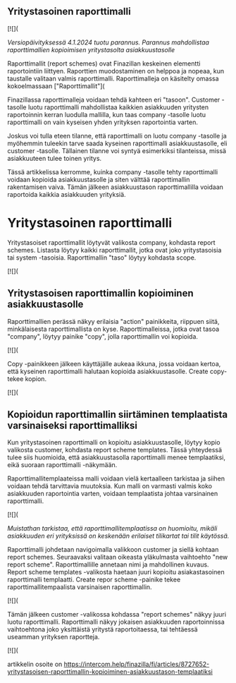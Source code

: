 ## Yritystasoinen raporttimalli

[![](

*Versiopäivityksessä 4.1.2024 tuotu parannus. Parannus mahdollistaa raporttimallien kopioimisen yritystasolta asiakkuustasolle*

Raporttimallit (report schemes) ovat Finazillan keskeinen elementti raportointiin liittyen. Raporttien muodostaminen on helppoa ja nopeaa, kun taustalle valitaan valmis raporttimalli. Raporttimalleja on käsitelty omassa kokoelmassaan ["Raporttimallit"](

Finazillassa raporttimalleja voidaan tehdä kahteen eri "tasoon". Customer -tasolle luotu raporttimalli mahdollistaa kaikkien asiakkuuden yritysten raportoinnin kerran luodulla mallilla, kun taas company -tasolle luotu raporttimalli on vain kyseisen yhden yrityksen raportointia varten.

Joskus voi tulla eteen tilanne, että raporttimalli on luotu company -tasolle ja myöhemmin tuleekin tarve saada kyseinen raporttimalli asiakkuustasolle, eli customer -tasolle. Tällainen tilanne voi syntyä esimerkiksi tilanteissa, missä asiakkuuteen tulee toinen yritys.

Tässä artikkelissa kerromme, kuinka company -tasolle tehty raporttimalli voidaan kopioida asiakkuustasolle ja siten välttää raporttimallin rakentamisen vaiva. Tämän jälkeen asiakkuustason raporttimallilla voidaan raportoida kaikkia asiakkuuden yrityksiä.

# Yritystasoinen raporttimalli

Yritystasoiset raporttimallit löytyvät valikosta company, kohdasta report schemes. Listasta löytyy kaikki raporttimallit, jotka ovat joko yritystasoisia tai system -tasoisia. Raporttimallin "taso" löytyy kohdasta scope.

[![](

## Yritystasoisen raporttimallin kopioiminen asiakkuustasolle

Raporttimallien perässä näkyy erilaisia "action" painikkeita, riippuen siitä, minkälaisesta raporttimallista on kyse. Raporttimalleissa, jotka ovat tasoa "company", löytyy painike "copy", jolla raporttimallin voi kopioida.

[![](

Copy -painikkeen jälkeen käyttäjälle aukeaa ikkuna, jossa voidaan kertoa, että kyseinen raporttimalli halutaan kopioida asiakkuustasolle. Create copy- tekee kopion.

[![](

## Kopioidun raporttimallin siirtäminen templaatista varsinaiseksi raporttimalliksi

Kun yritystasoinen raporttimalli on kopioitu asiakkuustasolle, löytyy kopio valikosta customer, kohdasta report scheme templates. Tässä yhteydessä tulee siis huomioida, että asiakkuustasolla raporttimalli menee templaatiksi, eikä suoraan raporttimalli -näkymään.

Raporttimallitemplaateissa malli voidaan vielä kertaalleen tarkistaa ja siihen voidaan tehdä tarvittavia muutoksia. Kun malli on varmasti valmis koko asiakkuuden raportointia varten, voidaan templaatista johtaa varsinainen raporttimalli.

[![](

*Muistathan tarkistaa, että raporttimallitemplaatissa on huomioitu, mikäli asiakkuuden eri yrityksissä on keskenään erilaiset tilikartat tai tilit käytössä.* 

Raporttimalli johdetaan navigoimalla valikkoon customer ja siellä kohtaan report schemes. Seuraavaksi valitaan oikeasta yläkulmasta vaihtoehto "new report scheme". Raporttimallille annetaan nimi ja mahdollinen kuvaus. Report scheme templates -valikosta haetaan juuri kopioitu asiakastasoinen raporttimalli templaatti. Create repor scheme -painike tekee raporttimallitempaalista varsinaisen raporttimallin.

[![](

Tämän jälkeen customer -valikossa kohdassa "report schemes" näkyy juuri luotu raporttimalli. Raporttimalli näkyy jokaisen asiakkuuden raportoinnissa vaihtoehtona joko yksittäistä yritystä raportoitaessa, tai tehtäessä useamman yrityksen raportteja.

[![](



artikkelin osoite on https://intercom.help/finazilla/fi/articles/8727652-yritystasoisen-raporttimallin-kopioiminen-asiakkuustason-templaatiksi

